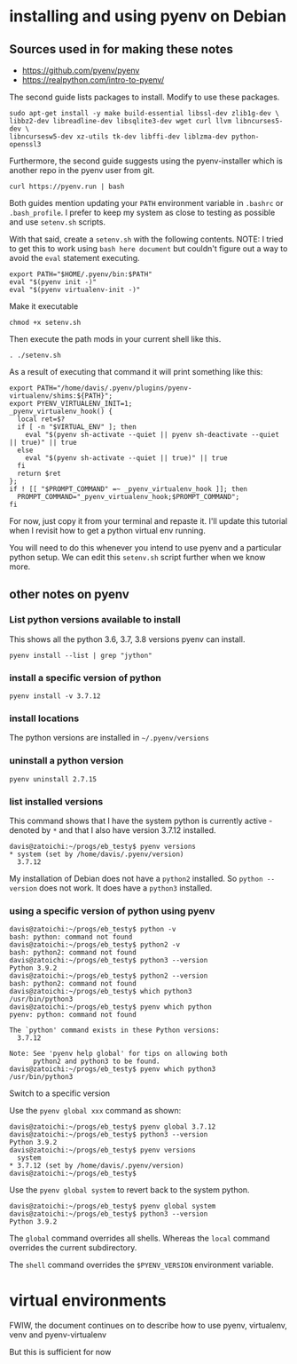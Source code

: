 # installing and using pyenv on Debian

## Sources used in for making these notes

* https://github.com/pyenv/pyenv
* https://realpython.com/intro-to-pyenv/

The second guide lists packages to install.  Modify to use these packages.

```
sudo apt-get install -y make build-essential libssl-dev zlib1g-dev \
libbz2-dev libreadline-dev libsqlite3-dev wget curl llvm libncurses5-dev \
libncursesw5-dev xz-utils tk-dev libffi-dev liblzma-dev python-openssl3
```

Furthermore, the second guide suggests using the pyenv-installer which is another repo in the pyenv user from git.

```
curl https://pyenv.run | bash
```

Both guides mention updating your `PATH` environment variable in `.bashrc` or `.bash_profile`.  I prefer to keep my system as close to testing as possible and use `setenv.sh` scripts.

With that said, create a `setenv.sh` with the following contents.  NOTE: I tried to get this to work using `bash here document` but couldn't figure out a way to avoid the `eval` statement executing. 

```
export PATH="$HOME/.pyenv/bin:$PATH"
eval "$(pyenv init -)"
eval "$(pyenv virtualenv-init -)"
```

Make it executable
```
chmod +x setenv.sh
```

Then execute the path mods in your current shell like this.

```
. ./setenv.sh
```

As a result of executing that command it will print something like this:


```
export PATH="/home/davis/.pyenv/plugins/pyenv-virtualenv/shims:${PATH}";
export PYENV_VIRTUALENV_INIT=1;
_pyenv_virtualenv_hook() {
  local ret=$?
  if [ -n "$VIRTUAL_ENV" ]; then
    eval "$(pyenv sh-activate --quiet || pyenv sh-deactivate --quiet || true)" || true
  else
    eval "$(pyenv sh-activate --quiet || true)" || true
  fi
  return $ret
};
if ! [[ "$PROMPT_COMMAND" =~ _pyenv_virtualenv_hook ]]; then
  PROMPT_COMMAND="_pyenv_virtualenv_hook;$PROMPT_COMMAND";
fi
```


For now, just copy it from your terminal and repaste it.  I'll update this tutorial when I revisit how to get a python virtual env running.


You will need to do this whenever you intend to use pyenv and a particular python setup.  We can edit this `setenv.sh` script further when we know more.  

## other notes on pyenv

### List python versions available to install

This shows all the python 3.6, 3.7, 3.8 versions pyenv can install.

```
pyenv install --list | grep "jython"
```

### install a specific version of python

```
pyenv install -v 3.7.12
```


### install locations

The python versions are installed in `~/.pyenv/versions`

### uninstall a python version

```
pyenv uninstall 2.7.15
```

### list installed versions

This command shows that I have the system python is currently active - denoted by `*` and that I also have version 3.7.12 installed.

```
davis@zatoichi:~/progs/eb_testy$ pyenv versions
* system (set by /home/davis/.pyenv/version)
  3.7.12
```

My installation of Debian does not have a `python2` installed.  So `python --version` does not work.  It does have a `python3` installed.

### using a specific version of python using pyenv

```
davis@zatoichi:~/progs/eb_testy$ python -v
bash: python: command not found
davis@zatoichi:~/progs/eb_testy$ python2 -v
bash: python2: command not found
davis@zatoichi:~/progs/eb_testy$ python3 --version
Python 3.9.2
davis@zatoichi:~/progs/eb_testy$ python2 --version
bash: python2: command not found
davis@zatoichi:~/progs/eb_testy$ which python3
/usr/bin/python3
davis@zatoichi:~/progs/eb_testy$ pyenv which python
pyenv: python: command not found

The `python' command exists in these Python versions:
  3.7.12

Note: See 'pyenv help global' for tips on allowing both
      python2 and python3 to be found.
davis@zatoichi:~/progs/eb_testy$ pyenv which python3
/usr/bin/python3
```

Switch to a specific version

Use the `pyenv global xxx` command as shown:

```
davis@zatoichi:~/progs/eb_testy$ pyenv global 3.7.12
davis@zatoichi:~/progs/eb_testy$ python3 --version
Python 3.9.2
davis@zatoichi:~/progs/eb_testy$ pyenv versions
  system
* 3.7.12 (set by /home/davis/.pyenv/version)
davis@zatoichi:~/progs/eb_testy$ 

```

Use the `pyenv global system` to revert back to the system python.

```
davis@zatoichi:~/progs/eb_testy$ pyenv global system
davis@zatoichi:~/progs/eb_testy$ python3 --version
Python 3.9.2
```

The `global` command overrides all shells.  Whereas the `local` command overrides the current subdirectory.

The `shell` command overrides the `$PYENV_VERSION` environment variable.

# virtual environments
FWIW, the document continues on to describe how to use pyenv, virtualenv, venv and pyenv-virtualenv

But this is sufficient for now 

